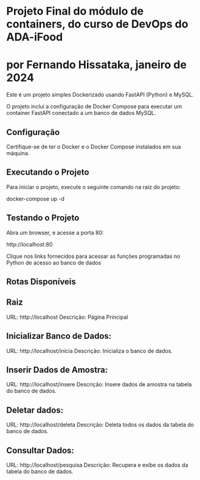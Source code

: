 # Projeto Final do módulo de containers, do curso de DevOps do ADA-iFood
# por Fernando Hissataka, janeiro de 2024

Este é um projeto simples Dockerizado usando FastAPI (Python) e MySQL. 

O projeto inclui a configuração de Docker Compose para executar um container FastAPI conectado a um banco de dados MySQL.

## Configuração

Certifique-se de ter o Docker e o Docker Compose instalados em sua máquina.

## Executando o Projeto

Para iniciar o projeto, execute o seguinte comando na raiz do projeto:

docker-compose up -d

## Testando o Projeto

Abra um browser, e acesse a porta 80: 

http://localhost:80

Clique nos links fornecidos para acessar as funções programadas no Python de acesso ao banco de dados


## Rotas Disponíveis

## Raiz

URL: http://localhost
Descrição: Página Principal


## Inicializar Banco de Dados:

URL: http://localhost/inicia
Descrição: Inicializa o banco de dados.


## Inserir Dados de Amostra:

URL: http://localhost/insere
Descrição: Insere dados de amostra na tabela do banco de dados.

## Deletar dados:

URL: http://localhost/deleta
Descrição: Deleta todos os dados da tabela do banco de dados.


## Consultar Dados:

URL: http://localhost/pesquisa
Descrição: Recupera e exibe os dados da tabela do banco de dados.

